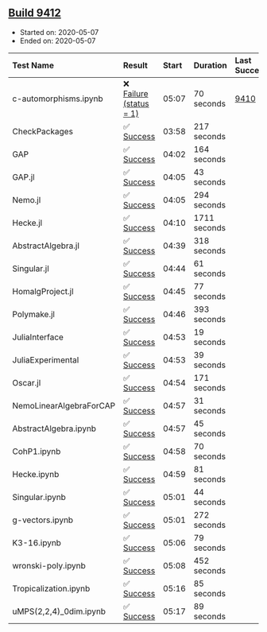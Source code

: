 ## [Build 9412](https://oscarci.mathematik.uni-kl.de/job/oscar/9412/)

* Started on: 2020-05-07
* Ended on: 2020-05-07

| Test Name    | Result | Start | Duration | Last Success | First Failure |
|:-------------|:-------|:------|:---------|:-------------|:--------------|
| c-automorphisms.ipynb | ❌ [Failure (status = 1)](https://oscarci.mathematik.uni-kl.de/job/oscar/9412/artifact/logs/build-9412/c-automorphisms.ipynb.log) | 05:07 | 70 seconds | [9410](https://oscarci.mathematik.uni-kl.de/job/oscar/9410/) | [9411](https://oscarci.mathematik.uni-kl.de/job/oscar/9411/) |
| CheckPackages | ✅ [Success](https://oscarci.mathematik.uni-kl.de/job/oscar/9412/artifact/logs/build-9412/CheckPackages.log) | 03:58 | 217 seconds |  |  |
| GAP | ✅ [Success](https://oscarci.mathematik.uni-kl.de/job/oscar/9412/artifact/logs/build-9412/GAP.log) | 04:02 | 164 seconds |  |  |
| GAP.jl | ✅ [Success](https://oscarci.mathematik.uni-kl.de/job/oscar/9412/artifact/logs/build-9412/GAP.jl.log) | 04:05 | 43 seconds |  |  |
| Nemo.jl | ✅ [Success](https://oscarci.mathematik.uni-kl.de/job/oscar/9412/artifact/logs/build-9412/Nemo.jl.log) | 04:05 | 294 seconds |  |  |
| Hecke.jl | ✅ [Success](https://oscarci.mathematik.uni-kl.de/job/oscar/9412/artifact/logs/build-9412/Hecke.jl.log) | 04:10 | 1711 seconds |  |  |
| AbstractAlgebra.jl | ✅ [Success](https://oscarci.mathematik.uni-kl.de/job/oscar/9412/artifact/logs/build-9412/AbstractAlgebra.jl.log) | 04:39 | 318 seconds |  |  |
| Singular.jl | ✅ [Success](https://oscarci.mathematik.uni-kl.de/job/oscar/9412/artifact/logs/build-9412/Singular.jl.log) | 04:44 | 61 seconds |  |  |
| HomalgProject.jl | ✅ [Success](https://oscarci.mathematik.uni-kl.de/job/oscar/9412/artifact/logs/build-9412/HomalgProject.jl.log) | 04:45 | 77 seconds |  |  |
| Polymake.jl | ✅ [Success](https://oscarci.mathematik.uni-kl.de/job/oscar/9412/artifact/logs/build-9412/Polymake.jl.log) | 04:46 | 393 seconds |  |  |
| JuliaInterface | ✅ [Success](https://oscarci.mathematik.uni-kl.de/job/oscar/9412/artifact/logs/build-9412/JuliaInterface.log) | 04:53 | 19 seconds |  |  |
| JuliaExperimental | ✅ [Success](https://oscarci.mathematik.uni-kl.de/job/oscar/9412/artifact/logs/build-9412/JuliaExperimental.log) | 04:53 | 39 seconds |  |  |
| Oscar.jl | ✅ [Success](https://oscarci.mathematik.uni-kl.de/job/oscar/9412/artifact/logs/build-9412/Oscar.jl.log) | 04:54 | 171 seconds |  |  |
| NemoLinearAlgebraForCAP | ✅ [Success](https://oscarci.mathematik.uni-kl.de/job/oscar/9412/artifact/logs/build-9412/NemoLinearAlgebraForCAP.log) | 04:57 | 31 seconds |  |  |
| AbstractAlgebra.ipynb | ✅ [Success](https://oscarci.mathematik.uni-kl.de/job/oscar/9412/artifact/logs/build-9412/AbstractAlgebra.ipynb.log) | 04:57 | 45 seconds |  |  |
| CohP1.ipynb | ✅ [Success](https://oscarci.mathematik.uni-kl.de/job/oscar/9412/artifact/logs/build-9412/CohP1.ipynb.log) | 04:58 | 70 seconds |  |  |
| Hecke.ipynb | ✅ [Success](https://oscarci.mathematik.uni-kl.de/job/oscar/9412/artifact/logs/build-9412/Hecke.ipynb.log) | 04:59 | 81 seconds |  |  |
| Singular.ipynb | ✅ [Success](https://oscarci.mathematik.uni-kl.de/job/oscar/9412/artifact/logs/build-9412/Singular.ipynb.log) | 05:01 | 44 seconds |  |  |
| g-vectors.ipynb | ✅ [Success](https://oscarci.mathematik.uni-kl.de/job/oscar/9412/artifact/logs/build-9412/g-vectors.ipynb.log) | 05:01 | 272 seconds |  |  |
| K3-16.ipynb | ✅ [Success](https://oscarci.mathematik.uni-kl.de/job/oscar/9412/artifact/logs/build-9412/K3-16.ipynb.log) | 05:06 | 79 seconds |  |  |
| wronski-poly.ipynb | ✅ [Success](https://oscarci.mathematik.uni-kl.de/job/oscar/9412/artifact/logs/build-9412/wronski-poly.ipynb.log) | 05:08 | 452 seconds |  |  |
| Tropicalization.ipynb | ✅ [Success](https://oscarci.mathematik.uni-kl.de/job/oscar/9412/artifact/logs/build-9412/Tropicalization.ipynb.log) | 05:16 | 85 seconds |  |  |
| uMPS(2,2,4)_0dim.ipynb | ✅ [Success](https://oscarci.mathematik.uni-kl.de/job/oscar/9412/artifact/logs/build-9412/uMPS-2-2-4-_0dim.ipynb.log) | 05:17 | 89 seconds |  |  |

